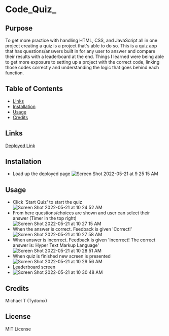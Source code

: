 # Code_Quiz_

## Purpose
To get more practice with handling HTML, CSS, and JavaScript all in one project creating a quiz is a project that's able to do so. This is a quiz app that has questions/answers built in for any user to answer and compare their results with a leaderboard at the end. Things I learned were being able to get more exposure to setting up a project with the correct code, linking those codes correctly and understanding the logic that goes behind each function.

## Table of Contents
- [Links](#links)
- [Installation](#installation)
- [Usage](#usage)
- [Credits](#credits)


## Links
[Deployed Link](https://tydomx.github.io/Code_Quiz_/ "Code Quiz")

## Installation
- Load up the deployed page
![Screen Shot 2022-05-21 at 9 25 15 AM](https://user-images.githubusercontent.com/99767019/169656013-e1907be3-c6ee-4b2c-8bb9-0c74a8125cb1.png)

## Usage
- Click 'Start Quiz' to start the quiz
![Screen Shot 2022-05-21 at 10 24 52 AM](https://user-images.githubusercontent.com/99767019/169658384-d6c33a18-fdbb-47b0-8198-1d23aa7dcb3a.png)
- From here questions/choices are shown and user can select their answer (Timer in the top right)
![Screen Shot 2022-05-21 at 10 27 15 AM](https://user-images.githubusercontent.com/99767019/169658397-945d515e-288b-4ac2-b2d2-c152d4bcafbd.png)
- When the answer is correct. Feedback is given 'Correct!'
![Screen Shot 2022-05-21 at 10 27 58 AM](https://user-images.githubusercontent.com/99767019/169658428-36cb4492-fc4b-4e02-a974-ac53a4fb295b.png)
- When answer is incorrect. Feedback is given 'Incorrect! The correct answer is: Hyper Text Markup Language'
![Screen Shot 2022-05-21 at 10 28 51 AM](https://user-images.githubusercontent.com/99767019/169658484-a5dbd9d4-b7a6-4c40-8988-a28a4c6209d3.png)
- When quiz is finished new screen is presented
![Screen Shot 2022-05-21 at 10 29 56 AM](https://user-images.githubusercontent.com/99767019/169658533-afeb0ce5-8531-4118-8152-a2f20c1c8d74.png)
- Leaderboard screen
- ![Screen Shot 2022-05-21 at 10 30 48 AM](https://user-images.githubusercontent.com/99767019/169658569-81e6a091-cc71-42bf-afce-b93bf9d273c6.png)

## Credits
Michael T (Tydomx)

## License
MIT License
